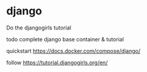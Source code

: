 # django
Do the djangogirls tutorial

todo complete django base container & tutorial



quickstart
https://docs.docker.com/compose/django/

follow 
https://tutorial.djangogirls.org/en/
